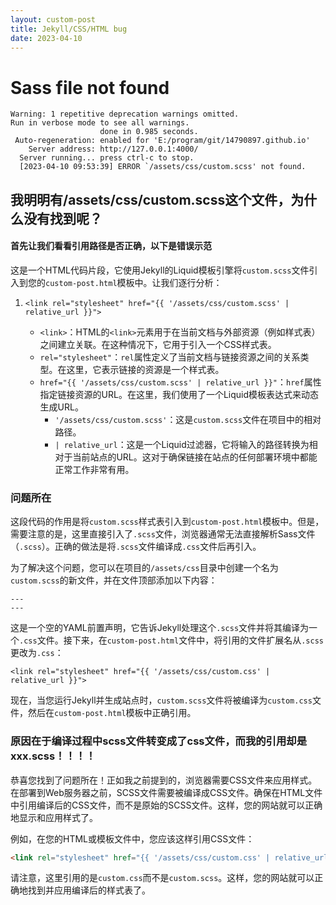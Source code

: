 ```yaml
---
layout: custom-post
title: Jekyll/CSS/HTML bug
date: 2023-04-10
---
```


# Sass file not found

```
Warning: 1 repetitive deprecation warnings omitted.
Run in verbose mode to see all warnings.
                    done in 0.985 seconds.
 Auto-regeneration: enabled for 'E:/program/git/14790897.github.io'
    Server address: http://127.0.0.1:4000/
  Server running... press ctrl-c to stop.
  [2023-04-10 09:53:39] ERROR `/assets/css/custom.scss' not found.
```

## 我明明有/assets/css/custom.scss这个文件，为什么没有找到呢？


#### 首先让我们看看引用路径是否正确，以下是错误示范
<link rel="stylesheet" href="{{ '/assets/css/custom.scss' | relative_url }}">

这是一个HTML代码片段，它使用Jekyll的Liquid模板引擎将`custom.scss`文件引入到您的`custom-post.html`模板中。让我们逐行分析：

1. `<link rel="stylesheet" href="{{ '/assets/css/custom.scss' | relative_url }}">`

   - `<link>`：HTML的`<link>`元素用于在当前文档与外部资源（例如样式表）之间建立关联。在这种情况下，它用于引入一个CSS样式表。
   - `rel="stylesheet"`：`rel`属性定义了当前文档与链接资源之间的关系类型。在这里，它表示链接的资源是一个样式表。
   - `href="{{ '/assets/css/custom.scss' | relative_url }}"`：`href`属性指定链接资源的URL。在这里，我们使用了一个Liquid模板表达式来动态生成URL。
     - `'/assets/css/custom.scss'`：这是`custom.scss`文件在项目中的相对路径。
     - `| relative_url`：这是一个Liquid过滤器，它将输入的路径转换为相对于当前站点的URL。这对于确保链接在站点的任何部署环境中都能正常工作非常有用。

### 问题所在

这段代码的作用是将`custom.scss`样式表引入到`custom-post.html`模板中。但是，需要注意的是，这里直接引入了`.scss`文件，浏览器通常无法直接解析Sass文件（`.scss`）。正确的做法是将`.scss`文件编译成`.css`文件后再引入。

为了解决这个问题，您可以在项目的`/assets/css`目录中创建一个名为`custom.scss`的新文件，并在文件顶部添加以下内容：

```
---
---
```

这是一个空的YAML前置声明，它告诉Jekyll处理这个`.scss`文件并将其编译为一个`.css`文件。接下来，在`custom-post.html`文件中，将引用的文件扩展名从`.scss`更改为`.css`：

```
<link rel="stylesheet" href="{{ '/assets/css/custom.css' | relative_url }}">
```

现在，当您运行Jekyll并生成站点时，`custom.scss`文件将被编译为`custom.css`文件，然后在`custom-post.html`模板中正确引用。

### 原因在于编译过程中scss文件转变成了css文件，而我的引用却是xxx.scss！！！！

恭喜您找到了问题所在！正如我之前提到的，浏览器需要CSS文件来应用样式。在部署到Web服务器之前，SCSS文件需要被编译成CSS文件。确保在HTML文件中引用编译后的CSS文件，而不是原始的SCSS文件。这样，您的网站就可以正确地显示和应用样式了。

例如，在您的HTML或模板文件中，您应该这样引用CSS文件：

```html
<link rel="stylesheet" href="{{ '/assets/css/custom.css' | relative_url }}">
```

请注意，这里引用的是`custom.css`而不是`custom.scss`。这样，您的网站就可以正确地找到并应用编译后的样式表了。
